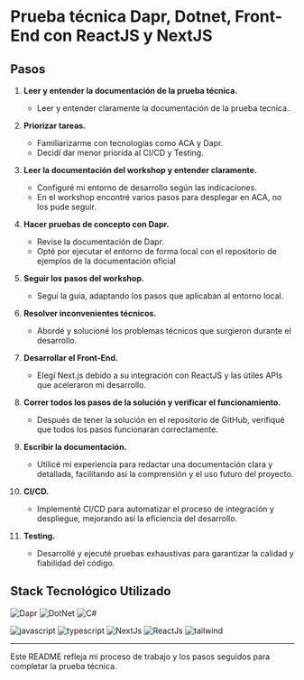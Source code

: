 # Prueba técnica Dapr, Dotnet, Front-End con ReactJS y NextJS

## Pasos

1. **Leer y entender la documentación de la prueba técnica.**
   - Leer y entender claramente la documentación de la prueba tecnica..

2. **Priorizar tareas.**
   - Familiarizarme con tecnologías como ACA y Dapr.
   - Decidí dar menor priorida al CI/CD y Testing.

3. **Leer la documentación del workshop y entender claramente.**
   - Configuré mi entorno de desarrollo según las indicaciones.
   - En el workshop encontré varios pasos para desplegar en ACA, no los pude seguir.

4. **Hacer pruebas de concepto con Dapr.**
   - Revise la documentación de Dapr.
   - Opté por ejecutar el entorno de forma local con el repositorio de ejemplos de la documentación oficial

5. **Seguir los pasos del workshop.**
   - Seguí la guía, adaptando los pasos que aplicaban al entorno local.

6. **Resolver inconvenientes técnicos.**
   - Abordé y solucioné los problemas técnicos que surgieron durante el desarrollo.

7. **Desarrollar el Front-End.**
   - Elegí Next.js debido a su integración con ReactJS y las útiles APIs que aceleraron mi desarrollo.

8. **Correr todos los pasos de la solución y verificar el funcionamiento.**
   - Después de tener la solución en el repositorio de GitHub, verifiqué que todos los pasos funcionaran correctamente.

9. **Escribir la documentación.**
   - Utilicé mi experiencia para redactar una documentación clara y detallada, facilitando así la comprensión y el uso futuro del proyecto.

10. **CI/CD.**
    - Implementé CI/CD para automatizar el proceso de integración y despliegue, mejorando así la eficiencia del desarrollo.

11. **Testing.**
    - Desarrollé y ejecuté pruebas exhaustivas para garantizar la calidad y fiabilidad del código.

## Stack Tecnológico Utilizado


![Dapr](https://dapr.io/images/dapr.svg)
![DotNet](https://img.icons8.com/color/100/net-framework.png)
![C#](https://img.icons8.com/ios-filled/100/c-sharp-logo.png)

![javascript](https://img.icons8.com/color/100/javascript--v1.png)
![typescript](https://img.icons8.com/fluency/100/typescript--v1.png)
![NextJs](https://img.icons8.com/color/100/nextjs.png)
![ReactJs](https://img.icons8.com/officel/100/react.png)
![tailwind](https://img.icons8.com/color/100/tailwind_css.png)

--- 

Este README refleja mi proceso de trabajo y los pasos seguidos para completar la prueba técnica.
